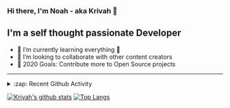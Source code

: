 ### Hi there, I'm Noah - aka Krivah 👋

## I'm a self thought passionate Developer

- 🌱 I’m currently learning everything 🤣
- 👯 I’m looking to collaborate with other content creators
- 🥅 2020 Goals: Contribute more to Open Source projects

---

<details>
  <summary>:zap: Recent Github Activity</summary>
  
<!--START_SECTION:activity-->
1. 🎉 Merged PR [#17](https://github.com/krivahtoo/group-manager/pull/17) in [krivahtoo/group-manager](https://github.com/krivahtoo/group-manager)
2. 🎉 Merged PR [#10](https://github.com/krivahtoo/group-manager/pull/10) in [krivahtoo/group-manager](https://github.com/krivahtoo/group-manager)
3. 🎉 Merged PR [#25](https://github.com/krivahtoo/telechat/pull/25) in [krivahtoo/telechat](https://github.com/krivahtoo/telechat)
4. 🗣 Commented on [#25](https://github.com/krivahtoo/telechat/issues/25) in [krivahtoo/telechat](https://github.com/krivahtoo/telechat)
5. 🎉 Merged PR [#24](https://github.com/krivahtoo/telechat/pull/24) in [krivahtoo/telechat](https://github.com/krivahtoo/telechat)
<!--END_SECTION:activity-->

</details>


  [![Krivah's github stats](https://github-readme-stats.vercel.app/api?username=krivahtoo&count_private=true)](https://github.com/anuraghazra/github-readme-stats)
  [![Top Langs](https://github-readme-stats.vercel.app/api/top-langs/?username=krivahtoo&layout=compact&langs_count=10)](https://github.com/anuraghazra/github-readme-stats)


